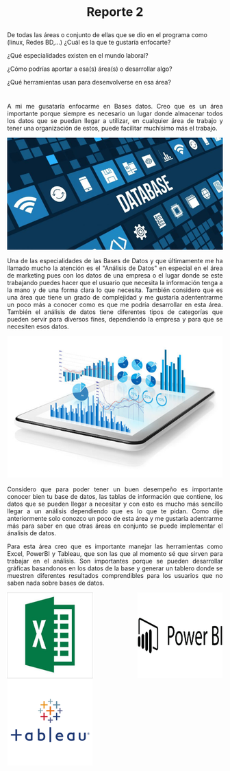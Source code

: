 # <p align="center">Reporte 2</p>

De todas las áreas o conjunto de ellas que se dio en el programa como (linux, Redes BD,...) ¿Cuál es la que te gustaría enfocarte?

¿Qué especialidades existen en el mundo laboral?

¿Cómo podrías aportar a esa(s) área(s) o desarrollar algo?

¿Qué herramientas usan para desenvolverse en esa área?

#

<div style="text-align: justify;">

A mi me gusataría enfocarme en Bases datos. Creo que es un área importante porque siempre es necesario un lugar donde almacenar todos los datos que se puedan llegar a utilizar, en cualquier área de trabajo y tener una organización de estos, puede facilitar muchísimo más el trabajo. 

![Logo de Markdown](img/dataB.jpeg)

Una de las especialidades de las Bases de Datos y que últimamente me ha llamado mucho la atención es el "Análisis de Datos" en especial en el área de marketing pues con los datos de una empresa o el lugar donde se este trabajando puedes hacer que el usuario que necesita la información tenga a la mano y de una forma clara lo que necesita. También considero que es una área que tiene un grado de complejidad y me gustaría adententrarme un poco más a conocer como es que me podría desarrollar en esta área. 
También el análisis de datos tiene diferentes tipos de categorías que pueden  servir para diversos fines, dependiendo la empresa y para que se necesiten esos datos.

![Logo de Markdown](img/analisisD.jpeg)

Considero que para poder tener un buen desempeño es importante conocer bien tu base de datos, las tablas de información que contiene, los datos que se pueden llegar a necesitar y con esto es mucho más sencillo llegar a un análisis dependiendo que es lo que te pidan. Como dije anteriormente solo conozco un poco de esta área y me gustaría adentrarme más para saber en que otras áreas en conjunto se puede implementar el ánalisis de datos. 

Para esta área creo que es importante manejar las herramientas como Excel, PowerBI y Tableau, que son las que al momento sé que sirven para trabajar en el análisis. Son importantes porque se pueden desarrollar gráficas basandonos en los datos de la base y generar un tablero donde se muestren diferentes resultados comprendibles para los usuarios que no saben nada sobre bases de datos. 

<img src="img/excelD.jpeg" alt="Logo de Excel" width="200" height="200">

<img src="img/powerBID.jpeg" alt="Logo de Power BI" width="200" height="200">

<img src="img/tableauD.png" alt="Logo de Tableau" width="200" height="200">


</div>  
